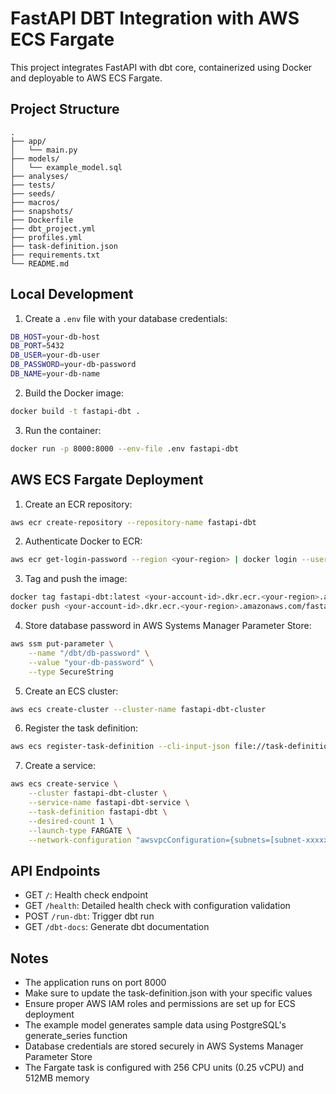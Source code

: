 # FastAPI DBT Integration with AWS ECS Fargate

This project integrates FastAPI with dbt core, containerized using Docker and deployable to AWS ECS Fargate.

## Project Structure
```
.
├── app/
│   └── main.py
├── models/
│   └── example_model.sql
├── analyses/
├── tests/
├── seeds/
├── macros/
├── snapshots/
├── Dockerfile
├── dbt_project.yml
├── profiles.yml
├── task-definition.json
├── requirements.txt
└── README.md
```

## Local Development

1. Create a `.env` file with your database credentials:
```bash
DB_HOST=your-db-host
DB_PORT=5432
DB_USER=your-db-user
DB_PASSWORD=your-db-password
DB_NAME=your-db-name
```

2. Build the Docker image:
```bash
docker build -t fastapi-dbt .
```

3. Run the container:
```bash
docker run -p 8000:8000 --env-file .env fastapi-dbt
```

## AWS ECS Fargate Deployment

1. Create an ECR repository:
```bash
aws ecr create-repository --repository-name fastapi-dbt
```

2. Authenticate Docker to ECR:
```bash
aws ecr get-login-password --region <your-region> | docker login --username AWS --password-stdin <your-account-id>.dkr.ecr.<your-region>.amazonaws.com
```

3. Tag and push the image:
```bash
docker tag fastapi-dbt:latest <your-account-id>.dkr.ecr.<your-region>.amazonaws.com/fastapi-dbt:latest
docker push <your-account-id>.dkr.ecr.<your-region>.amazonaws.com/fastapi-dbt:latest
```

4. Store database password in AWS Systems Manager Parameter Store:
```bash
aws ssm put-parameter \
    --name "/dbt/db-password" \
    --value "your-db-password" \
    --type SecureString
```

5. Create an ECS cluster:
```bash
aws ecs create-cluster --cluster-name fastapi-dbt-cluster
```

6. Register the task definition:
```bash
aws ecs register-task-definition --cli-input-json file://task-definition.json
```

7. Create a service:
```bash
aws ecs create-service \
    --cluster fastapi-dbt-cluster \
    --service-name fastapi-dbt-service \
    --task-definition fastapi-dbt \
    --desired-count 1 \
    --launch-type FARGATE \
    --network-configuration "awsvpcConfiguration={subnets=[subnet-xxxxx],securityGroups=[sg-xxxxx],assignPublicIp=ENABLED}"
```

## API Endpoints

- GET `/`: Health check endpoint
- GET `/health`: Detailed health check with configuration validation
- POST `/run-dbt`: Trigger dbt run
- GET `/dbt-docs`: Generate dbt documentation

## Notes

- The application runs on port 8000
- Make sure to update the task-definition.json with your specific values
- Ensure proper AWS IAM roles and permissions are set up for ECS deployment
- The example model generates sample data using PostgreSQL's generate_series function
- Database credentials are stored securely in AWS Systems Manager Parameter Store
- The Fargate task is configured with 256 CPU units (0.25 vCPU) and 512MB memory 